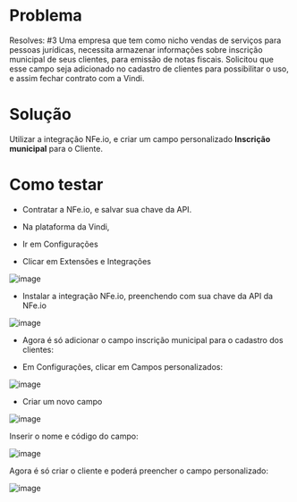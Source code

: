 # Problema
Resolves: #3
 Uma empresa que tem como nicho vendas de serviços para pessoas jurídicas, necessita armazenar informações sobre inscrição municipal de seus clientes, para emissão de notas fiscais. Solicitou que esse campo seja adicionado no cadastro de clientes para possibilitar o uso, e assim fechar contrato com a Vindi.

# Solução
Utilizar a integração NFe.io, e criar um campo personalizado **Inscrição municipal** para o Cliente.

# Como testar

- Contratar a NFe.io, e salvar sua chave da API.

- Na plataforma da Vindi,

- Ir em Configurações

- Clicar em Extensões e Integrações

![image](https://user-images.githubusercontent.com/74281572/167214203-f292cff7-52b2-4af9-ace5-b89bc52bb2d6.png)

- Instalar a integração NFe.io, preenchendo com sua chave da API da NFe.io

![image](https://user-images.githubusercontent.com/74281572/167214316-cbc35ecd-2836-4e39-b073-c6533fc8a03a.png)

- Agora é só adicionar o campo inscrição municipal para o cadastro dos clientes:

- Em Configurações, clicar em Campos personalizados:

![image](https://user-images.githubusercontent.com/74281572/167213200-3b56ff7e-fdb1-4b72-a177-21215ca7637a.png)

- Criar um novo campo

![image](https://user-images.githubusercontent.com/74281572/167213286-1ca8bae2-0a27-48b5-a2b9-9a54064cf8d9.png)

Inserir o nome e código do campo:

![image](https://user-images.githubusercontent.com/74281572/167213364-fab92fb9-1702-4e05-bef7-54a105d49370.png)

Agora é só criar o cliente e poderá preencher o campo personalizado:

![image](https://user-images.githubusercontent.com/74281572/167213611-28f419b3-7eb7-4048-9d18-5becbe51b425.png)



